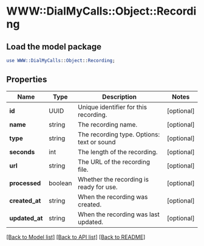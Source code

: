 # WWW::DialMyCalls::Object::Recording

## Load the model package
```perl
use WWW::DialMyCalls::Object::Recording;
```

## Properties
Name | Type | Description | Notes
------------ | ------------- | ------------- | -------------
**id** | UUID | Unique identifier for this recording. | [optional] 
**name** | string | The recording name. | [optional] 
**type** | string | The recording type. Options: text or sound | [optional] 
**seconds** | int | The length of the recording. | [optional] 
**url** | string | The URL of the recording file. | [optional] 
**processed** | boolean | Whether the recording is ready for use. | [optional] 
**created_at** | string | When the recording was created. | [optional] 
**updated_at** | string | When the recording was last updated. | [optional] 

[[Back to Model list]](../README.md#documentation-for-models) [[Back to API list]](../README.md#documentation-for-api-endpoints) [[Back to README]](../README.md)


